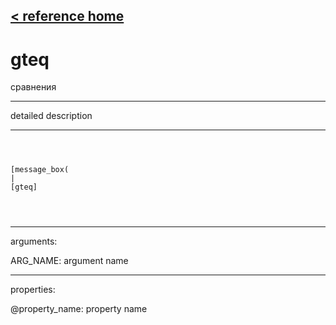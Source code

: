 [< reference home](ceammc_lib.html)
---

# gteq


сравнения

---

detailed description
<br>


---


```



[message_box(                                 
|
[gteq]


            
```

---
arguments:

ARG_NAME: argument name<br>

---
properties:

@property_name: property name<br>

